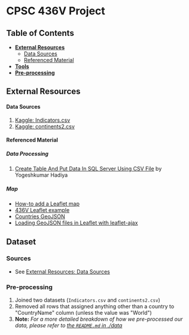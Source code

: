 # CPSC 436V Project


## Table of Contents
  - **[External Resources](#external-resources)**
      - [Data Sources](#data-sources)   
      - [Referenced Material](#referenced-material)
  - **[Tools](#tools)**
  - **[Pre-processing](#pre-processing)**
  

## External Resources
#### Data Sources
1. [Kaggle: Indicators.csv](https://www.kaggle.com/worldbank/world-development-indicators?select=Indicators.csv)
2. [Kaggle: continents2.csv](https://www.kaggle.com/andradaolteanu/country-mapping-iso-continent-region)

#### Referenced Material
##### Data Processing
1. [Create Table And Put Data In SQL Server Using CSV File](https://www.c-sharpcorner.com/article/create-table-and-put-data-in-sql-server-using-csv-file/) by Yogeshkumar Hadiya

##### Map
- [How-to add a Leaflet map](https://gis.stackexchange.com/questions/182442/whats-the-most-appropriate-way-to-load-mapbox-studio-tiles-in-leaflet)
- [436V Leaflet example](https://codesandbox.io/s/vigilant-worker-9ohh6?file=/js/main.js )
- [Countries GeoJSON](https://datahub.io/core/geo-countries)
- [Loading GeoJSON files in Leaflet with leaflet-ajax](https://gis.stackexchange.com/questions/68489/loading-external-geojson-file-into-leaflet-map)


## Dataset
### Sources
- See [External Resources: Data Sources](#data-sources)

### Pre-processing
1. Joined two datasets (`Indicators.csv` and `continents2.csv`)
2. Removed all rows that assigned anything other than a country to "CountryName" column (unless the value was "World")
3. **Note:** _For a more detailed breakdown of how we pre-processed our data, please refer to [the `README.md` in ./data](./data/README.md)_
